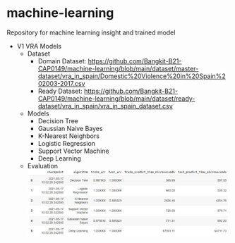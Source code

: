 # machine-learning
Repository for machine learning insight and trained model
- V1 VRA Models
    - Dataset
        - Domain Dataset: https://github.com/Bangkit-B21-CAP0149/machine-learning/blob/main/dataset/master-dataset/vra_in_spain/Domestic%20Violence%20in%20Spain%202003-2017.csv
        - Ready Dataset: https://github.com/Bangkit-B21-CAP0149/machine-learning/blob/main/dataset/ready-dataset/vra_in_spain/vra_in_spain_dataset.csv
    - Models
        -  Decision Tree
        -  Gaussian Naive Bayes
        -  K-Nearest Neighbors
        -  Logistic Regression
        -  Support Vector Machine
        -  Deep Learning
    - Evaluation
        ![alt text](https://github.com/Bangkit-B21-CAP0149/machine-learning/blob/main/models/vra_in_spain_models/comparison%20recap/comparison_recap.jpg)
